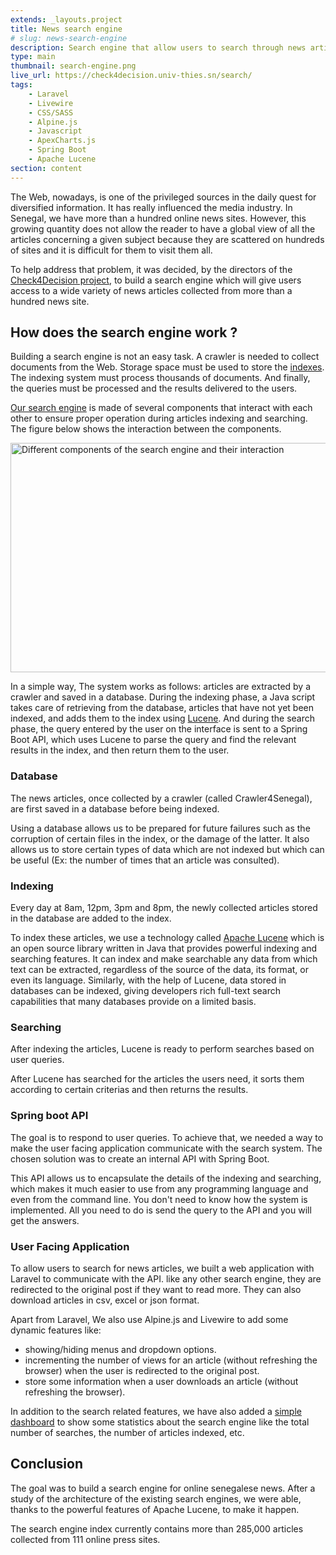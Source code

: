 ```yaml
---
extends: _layouts.project
title: News search engine
# slug: news-search-engine
description: Search engine that allow users to search through news articles aggregated from more than 100 senegalese online sources.
type: main
thumbnail: search-engine.png
live_url: https://check4decision.univ-thies.sn/search/
tags:
    - Laravel
    - Livewire
    - CSS/SASS
    - Alpine.js
    - Javascript
    - ApexCharts.js
    - Spring Boot
    - Apache Lucene
section: content
---
```


The Web, nowadays, is one of the privileged sources in the daily quest for diversified information. It has really influenced the media industry. In Senegal, we have more than a hundred online news sites. However, this growing quantity does not allow the reader to have a global view of all the articles concerning a given subject because they are scattered on hundreds of sites and it is difficult for them to visit them all.

To help address that problem, it was decided, by the directors of the [Check4Decision project](https://check4decision.univ-thies.sn/), to build a search engine which will give users access to a wide variety of news articles collected from more than a hundred news site.

## How does the search engine work ?

Building a search engine is not an easy task. A crawler is needed to collect documents from the Web. Storage space must be used to store the [indexes](https://en.wikipedia.org/wiki/Search_engine_indexing). The indexing system must process thousands of documents. And finally, the queries must be processed and the results delivered to the users.

[Our search engine](https://check4decision.univ-thies.sn/search) is made of several components that interact with each other to ensure proper operation during articles indexing and searching. The figure below shows the interaction between the components.

<img
src="/assets/images/work/check4decision-website/components-interaction.png"
alt="Different components of the search engine and their interaction"
width="768"
height="367"
loading="lazy"
decoding="async">

In a simple way, The system works as follows: articles are extracted by a crawler and saved in a database. During the indexing phase, a Java script takes care of retrieving from the database, articles that have not yet been indexed, and adds them to the index using [Lucene](https://lucene.apache.org/). And during the search phase, the query entered by the user on the interface is sent to a Spring Boot API, which uses Lucene to parse the query and find the relevant results in the index, and then return them to the user.

### Database

The news articles, once collected by a crawler (called Crawler4Senegal), are first saved in a database before being indexed.

Using a database allows us to be prepared for future failures such as the corruption of certain files in the index, or the damage of the latter. It also allows us to store certain types of data which are not indexed but which can be useful (Ex: the number of times that an article was consulted).

### Indexing

Every day at 8am, 12pm, 3pm and 8pm, the newly collected articles stored in the database are added to the index.

To index these articles, we use a technology called [Apache Lucene](https://lucene.apache.org/) which is an open source library written in Java that provides powerful indexing and searching features. It can index and make searchable any data from which text can be extracted, regardless of the source of the data, its format, or even its language. Similarly, with the help of Lucene, data stored in databases can be indexed, giving developers rich full-text search capabilities that many databases provide on a limited basis.

### Searching

After indexing the articles, Lucene is ready to perform searches based on user queries.

After Lucene has searched for the articles the users need, it sorts them according to certain criterias and then returns the results.

### Spring boot API

The goal is to respond to user queries. To achieve that, we needed a way to make the user facing application communicate with the search system. The chosen solution was to create an internal API with Spring Boot.

This API allows us to encapsulate the details of the indexing and searching, which makes it much easier to use from any programming language and even from the command line. You don't need to know how the system is implemented. All you need to do is send the query to the API and you will get the answers.

### User Facing Application

To allow users to search for news articles, we built a web application with Laravel to communicate with the API. like any other search engine, they are redirected to the original post if they want to read more. They can also download articles in csv, excel or json format.

Apart from Laravel, We also use Alpine.js and Livewire to add some dynamic features like:

-   showing/hiding menus and dropdown options.
-   incrementing the number of views for an article (without refreshing the browser) when the user is redirected to the original post.
-   store some information when a user downloads an article (without refreshing the browser).

In addition to the search related features, we have also added a [simple dashboard](https://check4decision.univ-thies.sn/search/dashboard/articles) to show some statistics about the search engine like the total number of searches, the number of articles indexed, etc.

## Conclusion

The goal was to build a search engine for online senegalese news. After a study of the architecture of the existing search engines, we were able, thanks to the powerful features of Apache Lucene, to make it happen.

The search engine index currently contains more than 285,000 articles collected from 111 online press sites.
